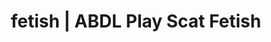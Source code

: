 ---
categories:
- NSFW Art
- Erotic Audiobooks
- Sapphic Desires
- Digital Dominance
- Immersive Erotica
image: /assets/images/1747714156870.jpg
layout: post
schema:
  description: Premium adult content featuring ABDL Play, Scat Fetish. High-quality
    artwork with provocative themes.
  keywords:
  - ABDL Play
  - Scat Fetish
  - Ethical Porn
  - Tattooed Beauties
  - Gender-Fluid
  - Fantasy Kink
  name: 1747714156870 | ABDL Play Scat Fetish
  type: VisualArtwork
seo:
  description: Featured content with premium ABDL Play, Scat Fetish. HD images available.
  keywords: ABDL Play, Scat Fetish
  og_image: /assets/images/1747714156870.jpg
  schema_type: VisualArtwork
tags:
- '#fetish'
- ABDL Play
- Scat Fetish
title: fetish | ABDL Play Scat Fetish
---